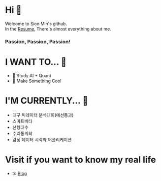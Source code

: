 # Hi 👋
Welcome to Sion Min's github.  
In the [Resume](Resume.html), There's almost everything about me.
### Passion, Passion, Passion!

# I WANT TO... 🔭
- 🤖 Study AI + Quant
- 🤩 Make Something Cool

# I'M CURRENTLY... 🌱
- 대구 빅데이터 분석대회(예선통과)
- 스마트베타
- 선형대수
- 수리통계학
- 감정 데이터 시각화 어플리케이션

# Visit if you want to know my real life
- to [Blog](https://blog.naver.com/sioniasak)

